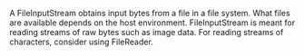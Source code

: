 A FileInputStream obtains input bytes from a file in a file system. What files are available depends on the host environment.
FileInputStream is meant for reading streams of raw bytes such as image data. For reading streams of characters, consider using FileReader.
